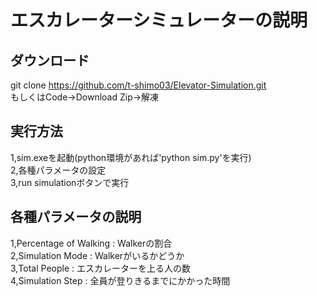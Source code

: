 # エスカレーターシミュレーターの説明  
  
## ダウンロード  
git clone https://github.com/t-shimo03/Elevator-Simulation.git  
もしくはCode→Download Zip→解凍  
  
## 実行方法
1,sim.exeを起動(python環境があれば'python sim.py'を実行)  
2,各種パラメータの設定  
3,run simulationボタンで実行  
  
## 各種パラメータの説明  
1,Percentage of Walking : Walkerの割合  
2,Simulation Mode : Walkerがいるかどうか  
3,Total People : エスカレーターを上る人の数   
4,Simulation Step : 全員が登りきるまでにかかった時間  
